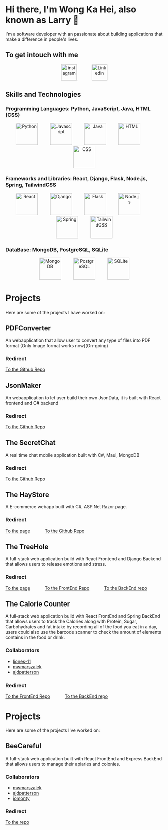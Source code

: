 # Hi there, I'm Wong Ka Hei, also known as Larry 👋
I'm a software developer with an passionate about building applications that make a difference in people's lives.

## To get intouch with me
<p align="center">
<a href="https://www.instagram.com/heiyeungyeung520/">
<img src="https://user-images.githubusercontent.com/108957679/221887694-b4e4f55f-3df7-45e3-a062-aaee5095e034.png" alt="instagram" width="50" height="50" />
</a>&nbsp;&nbsp;&nbsp;&nbsp;&nbsp;&nbsp;&nbsp;&nbsp;&nbsp;&nbsp;
<a href="https://www.linkedin.com/in/ka-hei-wong-429b66257/">
<img src="https://user-images.githubusercontent.com/108957679/221944597-b4a5923d-acdb-4dcb-8a89-d7c2b0ffb814.png" alt="Linkedin" width="50" height="50"/>
 </a>
 </p>

  
## Skills and Technologies
### Programming Languages: Python, JavaScript, Java, HTML (CSS)

<p align="center">
<img src="https://img.icons8.com/color/48/000000/python.png" alt="Python" width="70" height="70">&nbsp;&nbsp;&nbsp;&nbsp;&nbsp;&nbsp;&nbsp;&nbsp;&nbsp;&nbsp;<img src="https://user-images.githubusercontent.com/108957679/221861950-817a5628-a818-40fd-a2a4-58d361cc1b5a.png" alt=Javascript width="70" height="70">&nbsp;&nbsp;&nbsp;&nbsp;&nbsp;&nbsp;&nbsp;&nbsp;&nbsp;&nbsp;<img src="https://user-images.githubusercontent.com/108957679/221865391-3c5aad3e-7aef-4459-8c51-48655d28c4ca.png" alt="Java" width="70" height="70">&nbsp;&nbsp;&nbsp;&nbsp;&nbsp;&nbsp;&nbsp;&nbsp;&nbsp;&nbsp;<img src="https://user-images.githubusercontent.com/108957679/221871096-ef04d1ee-fc3a-46da-ad20-0385dab38988.png" alt="HTML" width="70" height="70">&nbsp;&nbsp;&nbsp;&nbsp;&nbsp;&nbsp;&nbsp;&nbsp;&nbsp;&nbsp;<img src="https://user-images.githubusercontent.com/108957679/221871403-bbd00d6e-d4b1-4798-917a-c8963b3bc316.png" alt="CSS" width="70" height="70"> </p>

### Frameworks and Libraries: React, Django, Flask, Node.js, Spring, TailwindCSS
<p align="center">
<img src="https://user-images.githubusercontent.com/108957679/221864708-b48e978b-148d-4d1f-a315-d8df9ac24d7a.png" alt="React" width="70" height="70">&nbsp;&nbsp;&nbsp;&nbsp;&nbsp;&nbsp;&nbsp;&nbsp;&nbsp;&nbsp;<img src="https://user-images.githubusercontent.com/108957679/221864451-0cae0932-4ab4-4860-87fc-90c039a7ac97.png" alt="Django" width="70" height="70">&nbsp;&nbsp;&nbsp;&nbsp;&nbsp;&nbsp;&nbsp;&nbsp;&nbsp;&nbsp;<img src="https://user-images.githubusercontent.com/108957679/221864279-fa907251-bad8-465a-b682-537dc92940dc.png" alt="Flask" width="70" height="70">&nbsp;&nbsp;&nbsp;&nbsp;&nbsp;&nbsp;&nbsp;&nbsp;&nbsp;&nbsp;<img src="https://user-images.githubusercontent.com/108957679/221865160-9ac91128-a0f0-4b64-ace9-d5b6fcff1f9a.png" alt="Node.js" width="70" height="70">&nbsp;&nbsp;&nbsp;&nbsp;&nbsp;&nbsp;&nbsp;&nbsp;&nbsp;&nbsp;<img src="https://user-images.githubusercontent.com/108957679/221865651-73fb0931-6ea6-4ca6-bb6c-22db0bfaa40c.png" alt="Spring" width="70" height="70">&nbsp;&nbsp;&nbsp;&nbsp;&nbsp;&nbsp;&nbsp;&nbsp;&nbsp;&nbsp;<img src="https://user-images.githubusercontent.com/108957679/221945727-87baaae8-c3ff-4cb4-adab-064d464ec39b.png" alt="TailwindCSS" width="70" height="70">
</p>

### DataBase: MongoDB, PostgreSQL, SQLite

<p align="center">
<img src="https://user-images.githubusercontent.com/108957679/221865912-ec4de733-7049-4e94-874a-d1f2e3e5bcf7.png" alt="MongoDB" width="70" heigh="70">&nbsp;&nbsp;&nbsp;&nbsp;&nbsp;&nbsp;&nbsp;&nbsp;&nbsp;&nbsp;<img src="https://user-images.githubusercontent.com/108957679/221866158-23f3ad92-d23b-436f-b6a9-9894816f0d14.png" alt="PostgreSQL" width="70" height="70">&nbsp;&nbsp;&nbsp;&nbsp;&nbsp;&nbsp;&nbsp;&nbsp;&nbsp;&nbsp;<img src="https://user-images.githubusercontent.com/108957679/221887379-53d0f887-a97e-4366-9e33-92fe75bba61c.png" alt="SQLite" width="70" height="70"></p>






# Projects

Here are some of the projects I have worked on:

## PDFConverter

An webapplication that allow user to convert any type of files into PDF format (Only Image format works now)(On-going)

### Redirect

<a href="https://github.com/larrywongkahei/PDFConverter">To the Github Repo</a>

## JsonMaker

An webapplication to let user build their own JsonData, it is built with React frontend and C# backend

### Redirect

<a href="https://github.com/larrywongkahei/JsonDataMaker">To the Github Repo</a>

## The SecretChat

A real time chat mobile application built with C#, Maui, MongoDB

### Redirect

<a href="https://github.com/larrywongkahei/SecretChat">To the Github Repo</a>

## The HayStore

A E-commerce webapp built with C#, ASP.Net Razor page.

### Redirect

<a href="https://haystore.herokuapp.com/">To the page</a>&nbsp;&nbsp;&nbsp;&nbsp;&nbsp;&nbsp;&nbsp;&nbsp;&nbsp;&nbsp;&nbsp;&nbsp;<a href="https://github.com/larrywongkahei/E-Commerce">To the Github Repo</a>

## The TreeHole

A full-stack web application build with React Frontend and Django Backend that allows users to release emotions and stress. 

### Redirect

<a href="https://larrywongkahei.github.io/TheTreeHole/">To the page</a>&nbsp;&nbsp;&nbsp;&nbsp;&nbsp;&nbsp;&nbsp;&nbsp;&nbsp;&nbsp;&nbsp;&nbsp;<a href="https://github.com/larrywongkahei/TheTreeHole">To the FrontEnd Repo</a>&nbsp;&nbsp;&nbsp;&nbsp;&nbsp;&nbsp;&nbsp;&nbsp;&nbsp;&nbsp;&nbsp;&nbsp;<a href="https://github.com/larrywongkahei/TheTreeHoleBackend">To the BackEnd repo</a>

## The Calorie Counter

A full-stack web application build with React FrontEnd and Spring BackEnd that allows users to track the Calories along with Protein, Sugar, Carbohydrates and fat intake by recording all of the food you eat in a day, users could also use the barcode scanner to check the amount of elements contains in the food or drink.

### Collaborators

* <a href="https://github.com/ljones-11">ljones-11</a>
* <a href="https://github.com/mwmarszalek">mwmarszalek</a>
* <a href="https://github.com/ajdpatterson">ajdpatterson</a>

### Redirect

<a href="https://github.com/larrywongkahei/MacrOS">To the FrontEnd Repo</a>&nbsp;&nbsp;&nbsp;&nbsp;&nbsp;&nbsp;&nbsp;&nbsp;&nbsp;&nbsp;&nbsp;&nbsp;<a href="https://github.com/mwmarszalek/MacrOS_backend">To the BackEnd repo</a>

# Projects 
Here are some of the projects I've worked on:

## BeeCareful

A full-stack web application built with React FrontEnd and Express BackEnd that allows users to manage their apiaries and colonies.

### Collaborators

* <a href="https://github.com/mwmarszalek">mwmarszalek</a>
* <a href="https://github.com/ajdpatterson">ajdpatterson</a>
* <a href="https://github.com/jomonty">jomonty</a>

### Redirect

<a href="https://github.com/jomonty/javascript_project_beeCareful">To the repo</a>


